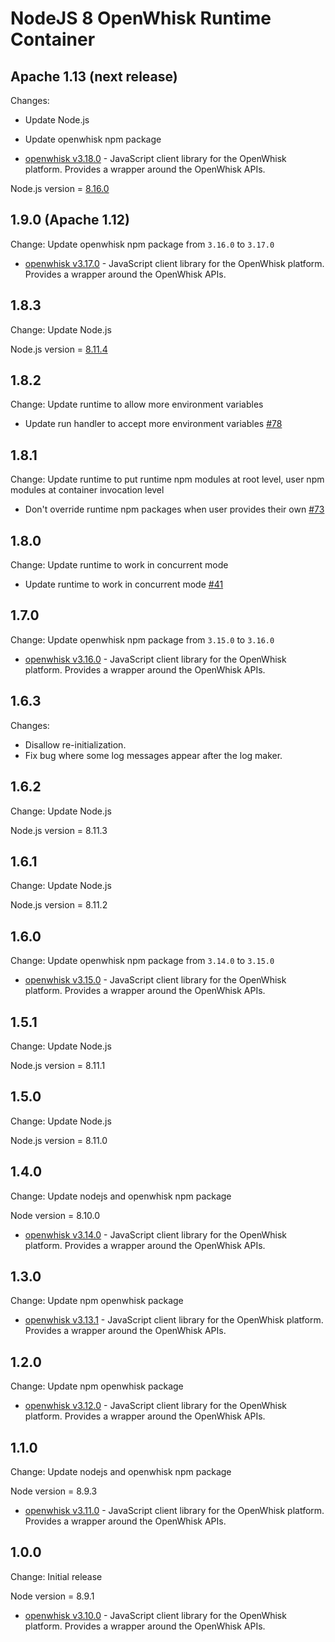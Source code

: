 <!--
#
# Licensed to the Apache Software Foundation (ASF) under one or more
# contributor license agreements.  See the NOTICE file distributed with
# this work for additional information regarding copyright ownership.
# The ASF licenses this file to You under the Apache License, Version 2.0
# (the "License"); you may not use this file except in compliance with
# the License.  You may obtain a copy of the License at
#
#     http://www.apache.org/licenses/LICENSE-2.0
#
# Unless required by applicable law or agreed to in writing, software
# distributed under the License is distributed on an "AS IS" BASIS,
# WITHOUT WARRANTIES OR CONDITIONS OF ANY KIND, either express or implied.
# See the License for the specific language governing permissions and
# limitations under the License.
#
-->

# NodeJS 8 OpenWhisk Runtime Container

## Apache 1.13 (next release)
Changes:
- Update Node.js
- Update openwhisk npm package

- [openwhisk v3.18.0](https://www.npmjs.com/package/openwhisk) - JavaScript client library for the OpenWhisk platform. Provides a wrapper around the OpenWhisk APIs.

Node.js version = [8.16.0](https://nodejs.org/en/blog/release/v8.16.0/)

## 1.9.0 (Apache 1.12)
Change: Update openwhisk npm package from `3.16.0` to `3.17.0`

- [openwhisk v3.17.0](https://www.npmjs.com/package/openwhisk) - JavaScript client library for the OpenWhisk platform. Provides a wrapper around the OpenWhisk APIs.

## 1.8.3
Change: Update Node.js

Node.js version = [8.11.4](https://nodejs.org/en/blog/release/v8.11.4/)

## 1.8.2
Change: Update runtime to allow more environment variables

- Update run handler to accept more environment variables [#78](https://github.com/apache/openwhisk-runtime-nodejs/pull/78)

## 1.8.1
Change: Update runtime to put runtime npm modules at root level, user npm modules at container invocation level

- Don't override runtime npm packages when user provides their own [#73](https://github.com/apache/openwhisk-runtime-nodejs/pull/73/files)

## 1.8.0
Change: Update runtime to work in concurrent mode

- Update runtime to work in concurrent mode [#41](https://github.com/apache/openwhisk-runtime-nodejs/pull/41/files)

## 1.7.0
Change: Update openwhisk npm package from `3.15.0` to `3.16.0`

- [openwhisk v3.16.0](https://www.npmjs.com/package/openwhisk) - JavaScript client library for the OpenWhisk platform. Provides a wrapper around the OpenWhisk APIs.

## 1.6.3
Changes:
  - Disallow re-initialization.
  - Fix bug where some log messages appear after the log maker.

## 1.6.2
Change: Update Node.js

Node.js version = 8.11.3

## 1.6.1
Change: Update Node.js

Node.js version = 8.11.2

## 1.6.0
Change: Update openwhisk npm package from `3.14.0` to `3.15.0`

- [openwhisk v3.15.0](https://www.npmjs.com/package/openwhisk) - JavaScript client library for the OpenWhisk platform. Provides a wrapper around the OpenWhisk APIs.

## 1.5.1
Change: Update Node.js

Node.js version = 8.11.1

## 1.5.0
Change: Update Node.js

Node.js version = 8.11.0

## 1.4.0
Change: Update nodejs and openwhisk npm package

Node version = 8.10.0

- [openwhisk v3.14.0](https://www.npmjs.com/package/openwhisk) - JavaScript client library for the OpenWhisk platform. Provides a wrapper around the OpenWhisk APIs.

## 1.3.0
Change: Update npm openwhisk package

- [openwhisk v3.13.1](https://www.npmjs.com/package/openwhisk) - JavaScript client library for the OpenWhisk platform. Provides a wrapper around the OpenWhisk APIs.

## 1.2.0
Change: Update npm openwhisk package

- [openwhisk v3.12.0](https://www.npmjs.com/package/openwhisk) - JavaScript client library for the OpenWhisk platform. Provides a wrapper around the OpenWhisk APIs.

## 1.1.0
Change: Update nodejs and openwhisk npm package

Node version = 8.9.3

- [openwhisk v3.11.0](https://www.npmjs.com/package/openwhisk) - JavaScript client library for the OpenWhisk platform. Provides a wrapper around the OpenWhisk APIs.

## 1.0.0
Change: Initial release

Node version = 8.9.1

- [openwhisk v3.10.0](https://www.npmjs.com/package/openwhisk) - JavaScript client library for the OpenWhisk platform. Provides a wrapper around the OpenWhisk APIs.
